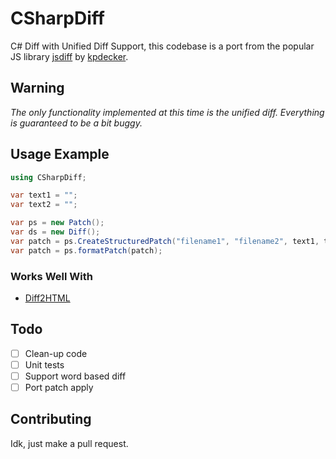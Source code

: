 # CSharpDiff

C# Diff with Unified Diff Support, this codebase is a port from the popular JS library [jsdiff](https://github.com/kpdecker/jsdiff) by [kpdecker](https://github.com/kpdecker).

## Warning

*The only functionality implemented at this time is the unified diff. Everything is guaranteed to be a bit buggy.*

## Usage Example

```c#
using CSharpDiff;

var text1 = "";
var text2 = "";

var ps = new Patch();
var ds = new Diff();
var patch = ps.CreateStructuredPatch("filename1", "filename2", text1, text2, "", "", new PatchServiceOptions());
var patch = ps.formatPatch(patch);
```

### Works Well With

* [Diff2HTML](https://diff2html.xyz/)

## Todo

- [ ] Clean-up code
- [ ] Unit tests
- [ ] Support word based diff
- [ ] Port patch apply

## Contributing

Idk, just make a pull request.

